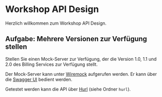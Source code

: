 # Workshop API Design

Herzlich willkommen zum Workshop API Design.

## Aufgabe: Mehrere Versionen zur Verfügung stellen

Stellen Sie einen Mock-Server zur Verfügung, der die Version 1.0, 1.1 und 2.0
des Billing Services zur Verfügung stellt.

Der Mock-Server kann unter [Wiremock](http://localhost:7070) aufgerufen werden.
Er kann über die [Swagger UI](http://localhost:6060) bedient werden.

Getestet werden kann die API über [Hurl](https://hurl.dev/) (siehe Ordner `hurl`).
